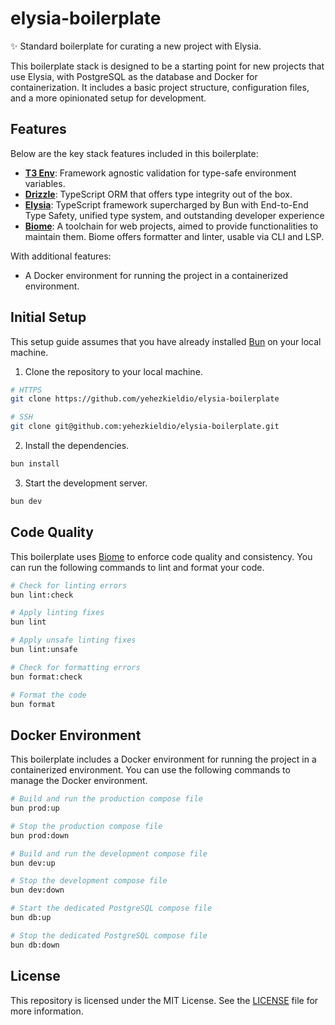 # elysia-boilerplate

✨ Standard boilerplate for curating a new project with Elysia.

This boilerplate stack is designed to be a starting point for new projects that use Elysia, with PostgreSQL as the database and Docker for containerization. It includes a basic project structure, configuration files, and a more opinionated setup for development.

## Features

Below are the key stack features included in this boilerplate:

- **[T3 Env](https://env.t3.gg)**: Framework agnostic validation for type-safe environment variables.
- **[Drizzle](https://orm.drizzle.team)**: TypeScript ORM that offers type integrity out of the box.
- **[Elysia](https://elysiajs.com)**: TypeScript framework supercharged by Bun with End-to-End Type Safety, unified type system, and outstanding developer experience
- **[Biome](https://biomejs.dev)**: A toolchain for web projects, aimed to provide functionalities to maintain them. Biome offers formatter and linter, usable via CLI and LSP.

With additional features:

- A Docker environment for running the project in a containerized environment.

## Initial Setup

This setup guide assumes that you have already installed [Bun](https://bun.sh/) on your local machine.

1. Clone the repository to your local machine.

```bash
# HTTPS
git clone https://github.com/yehezkieldio/elysia-boilerplate

# SSH
git clone git@github.com:yehezkieldio/elysia-boilerplate.git
```

2. Install the dependencies.

```bash
bun install
```

3. Start the development server.

```bash
bun dev
```

## Code Quality

This boilerplate uses [Biome](https://biomejs.dev/) to enforce code quality and consistency. You can run the following commands to lint and format your code.

```bash
# Check for linting errors
bun lint:check

# Apply linting fixes
bun lint

# Apply unsafe linting fixes
bun lint:unsafe
```

```bash
# Check for formatting errors
bun format:check

# Format the code
bun format
```

## Docker Environment

This boilerplate includes a Docker environment for running the project in a containerized environment. You can use the following commands to manage the Docker environment.

```bash
# Build and run the production compose file
bun prod:up

# Stop the production compose file
bun prod:down
```

```bash
# Build and run the development compose file
bun dev:up

# Stop the development compose file
bun dev:down
```

```bash
# Start the dedicated PostgreSQL compose file
bun db:up

# Stop the dedicated PostgreSQL compose file
bun db:down
```

## License

This repository is licensed under the MIT License.
See the [LICENSE](LICENSE.md) file for more information.